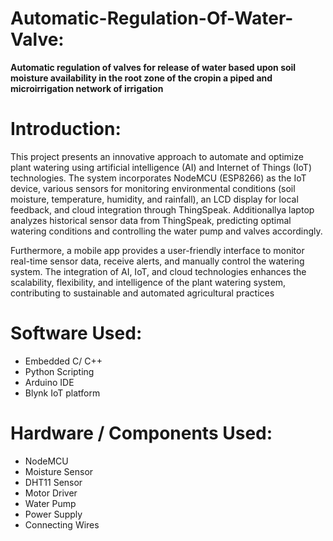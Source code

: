 # Automatic-Regulation-Of-Water-Valve: 
**Automatic regulation of valves for release of water based upon soil moisture availability in the root zone of the cropin a piped and microirrigation network of irrigation**

# Introduction:
This project presents an innovative approach to automate and optimize plant watering using artificial intelligence (AI) and Internet of Things (IoT) technologies. The system incorporates NodeMCU (ESP8266) as the IoT device, various sensors for monitoring environmental conditions (soil moisture, temperature, humidity, and rainfall), an LCD display for local feedback, and cloud integration through ThingSpeak. Additionallya laptop analyzes historical sensor data from ThingSpeak, predicting optimal watering conditions and controlling the water pump and valves accordingly.

Furthermore, a mobile app provides a user-friendly interface to monitor real-time sensor data, receive alerts, and manually control the watering system. The integration of AI, IoT, and cloud technologies enhances the scalability, flexibility, and intelligence of the plant watering system, contributing to sustainable and automated agricultural practices

# Software Used:
- Embedded C/ C++                                               
- Python Scripting                                               
- Arduino IDE                                                          
- Blynk IoT platform                                           

# Hardware / Components Used:
- NodeMCU   
- Moisture Sensor  
- DHT11 Sensor                                        
- Motor Driver                                  
- Water Pump               
- Power Supply                                          
- Connecting Wires                                     

